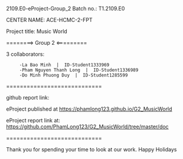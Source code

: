 2109.E0-eProject-Group_2
Batch no.: T1.2109.E0

CENTER NAME: ACE-HCMC-2-FPT

Project title: Music World

========> Group 2 <=========

3 collaborators:

         -La Bao Minh  |  ID-Student1333969 
         -Pham Nguyen Thanh Long  |  ID-Student1336989
         -Do Minh Phuong Duy  |  ID-Student1285599
         
         
============================

github report link:

eProject published at https://phamlong123.github.io/G2_MusicWorld

eProject report link at: https://github.com/PhamLong123/G2_MusicWorld/tree/master/doc

============================ 

Thank you for spending your time to look at our work. Happy Holidays

